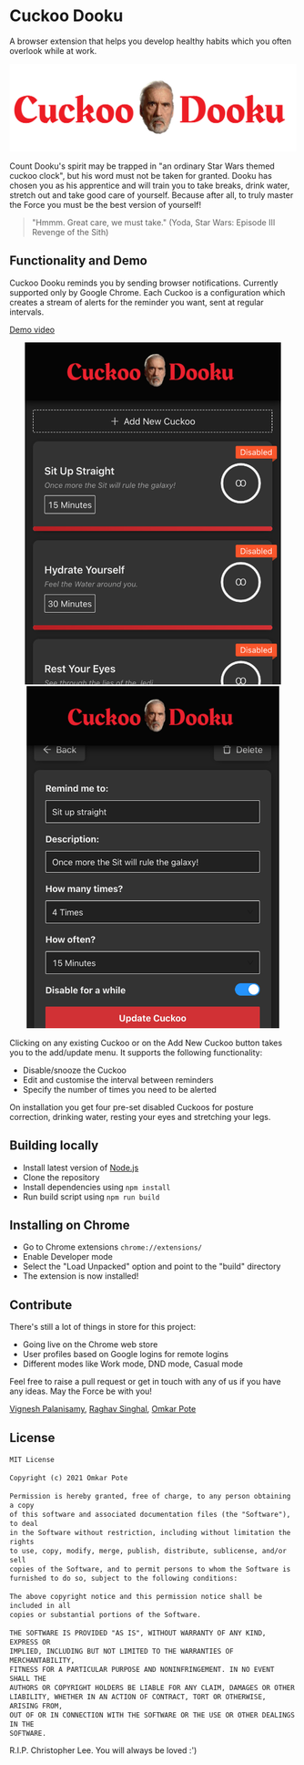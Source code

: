 # Cuckoo Dooku

A browser extension that helps you develop healthy habits which you often overlook while at work. 

![Logo](./src/logo_red_wide.png)

Count Dooku's spirit may be trapped in "an ordinary Star Wars themed cuckoo clock", but his word must not be taken for granted. Dooku has chosen you as his apprentice and will train you to take breaks, drink water, stretch out and take good care of yourself. Because after all, to truly master the Force you must be the best version of yourself!

> "Hmmm. Great care, we must take." (Yoda, Star Wars: Episode III Revenge of the Sith)


## Functionality and Demo

Cuckoo Dooku reminds you by sending browser notifications. Currently supported only by Google Chrome. Each Cuckoo is a configuration which creates a stream of alerts for the reminder you want, sent at regular intervals.

[Demo video](https://www.youtube.com/embed/6o0_piz2tF0)

<div align="center">
<img src="./screenshots/screenshot1.png" style="height:600px;width:auto">
<img src="./screenshots/screenshot2.png" style="height:600px;width:auto">
</div>

Clicking on any existing Cuckoo or on the Add New Cuckoo button takes you to the add/update menu. It supports the following functionality:
- Disable/snooze the Cuckoo
- Edit and customise the interval between reminders
- Specify the number of times you need to be alerted

On installation you get four pre-set disabled Cuckoos for posture correction, drinking water, resting your eyes and stretching your legs.

## Building locally

- Install latest version of [Node.js](https://nodejs.org)
- Clone the repository
- Install dependencies using `npm install`
- Run build script using `npm run build`


## Installing on Chrome

- Go to Chrome extensions `chrome://extensions/`
- Enable Developer mode
- Select the "Load Unpacked" option and point to the "build" directory
- The extension is now installed!


## Contribute

There's still a lot of things in store for this project:
- Going live on the Chrome web store
- User profiles based on Google logins for remote logins
- Different modes like Work mode, DND mode, Casual mode

Feel free to raise a pull request or get in touch with any of us if you have any ideas. May the Force be with you!

[Vignesh Palanisamy](https://github.com/vigneshpalainsamy), [Raghav Singhal](https://github.com/raghav0108), [Omkar Pote](https://github.com/omkar-pote)


## License
    MIT License

    Copyright (c) 2021 Omkar Pote

    Permission is hereby granted, free of charge, to any person obtaining a copy
    of this software and associated documentation files (the "Software"), to deal
    in the Software without restriction, including without limitation the rights
    to use, copy, modify, merge, publish, distribute, sublicense, and/or sell
    copies of the Software, and to permit persons to whom the Software is
    furnished to do so, subject to the following conditions:

    The above copyright notice and this permission notice shall be included in all
    copies or substantial portions of the Software.

    THE SOFTWARE IS PROVIDED "AS IS", WITHOUT WARRANTY OF ANY KIND, EXPRESS OR
    IMPLIED, INCLUDING BUT NOT LIMITED TO THE WARRANTIES OF MERCHANTABILITY,
    FITNESS FOR A PARTICULAR PURPOSE AND NONINFRINGEMENT. IN NO EVENT SHALL THE
    AUTHORS OR COPYRIGHT HOLDERS BE LIABLE FOR ANY CLAIM, DAMAGES OR OTHER
    LIABILITY, WHETHER IN AN ACTION OF CONTRACT, TORT OR OTHERWISE, ARISING FROM,
    OUT OF OR IN CONNECTION WITH THE SOFTWARE OR THE USE OR OTHER DEALINGS IN THE
    SOFTWARE.


R.I.P. Christopher Lee. You will always be loved :')

